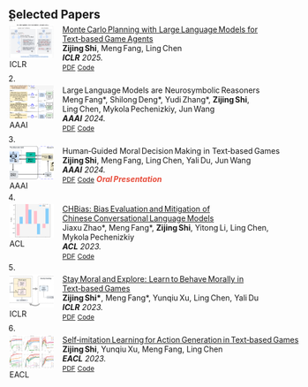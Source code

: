 <style>
  :root {
    --thumb-w: 80px; 
    --thumb-h: 60px; 
  }
  .pub-row { margin: 4px 0; display: flex; align-items: flex-start; }

  .pub-row .abbr  {
    width: calc(var(--thumb-w) + 4px);    
    flex: 0 0 calc(var(--thumb-w) + 4px); 
    padding: 0 2px;                      
    position: relative;
  }

  .pub-row img.teaser {
    width: var(--thumb-w) !important;
    height: var(--thumb-h) !important;
    object-fit: cover;
  }

  .pub-row .col-sm-9 { padding: 0 10px; }

  .bibliography    { margin: 0; padding-left: 0; }
  .bibliography li { list-style-position: inside; }
</style>


<h2 id="publications" style="margin:2px 0 -15px;">Selected Papers</h2>

<div class="publications">
  <ol class="bibliography">
    <li>
      <div class="pub-row">
        <div class="col-sm-3 abbr">
          <img src="assets/img/iclr25.jpg" class="teaser img-fluid z-depth-1">
          <abbr class="badge">ICLR</abbr>
        </div>
        <div class="col-sm-9">
          <div class="title">
            <a href="https://arxiv.org/abs/2504.16855" target="_blank">
              Monte Carlo Planning with Large Language Models for Text‑based Game Agents
            </a>
          </div>
          <div class="author"><strong>Zijing Shi</strong>, Meng Fang, Ling Chen</div>
          <div class="periodical"><em><strong>ICLR</strong> 2025.</em></div>
          <div class="links">
            <a href="https://arxiv.org/abs/2504.16855" class="btn btn-sm z-depth-0" target="_blank" style="font-size:12px;">PDF</a>
            <a href="https://textgamer.github.io/mc-dml" class="btn btn-sm z-depth-0" target="_blank" style="font-size:12px;">Code</a>
          </div>
        </div>
      </div>
    </li>
    <li>
      <div class="pub-row">
        <div class="col-sm-3 abbr">
          <img src="assets/img/aaai24_1.png" class="teaser img-fluid z-depth-1">
          <abbr class="badge">AAAI</abbr>
        </div>
        <div class="col-sm-9">
          <div class="title"><a target="_blank">Large Language Models are Neurosymbolic Reasoners</a></div>
          <div class="author">Meng Fang*, Shilong Deng*, Yudi Zhang*, <strong>Zijing Shi</strong>, Ling Chen, Mykola Pechenizkiy, Jun Wang</div>
          <div class="periodical"><em><strong>AAAI</strong> 2024.</em></div>
          <div class="links">
            <a href="https://arxiv.org/abs/2401.09334" class="btn btn-sm z-depth-0" target="_blank" style="font-size:12px;">PDF</a>
            <a href="https://github.com/hyintell/LLMSymbolic" class="btn btn-sm z-depth-0" target="_blank" style="font-size:12px;">Code</a>
          </div>
        </div>
      </div>
    </li>
    <li>
      <div class="pub-row">
        <div class="col-sm-3 abbr">
          <img src="assets/img/aaai24_2.png" class="teaser img-fluid z-depth-1">
          <abbr class="badge">AAAI</abbr>
        </div>
        <div class="col-sm-9">
          <div class="title"><a target="_blank">Human‑Guided Moral Decision Making in Text‑based Games</a></div>
          <div class="author"><strong>Zijing Shi</strong>, Meng Fang, Ling Chen, Yali Du, Jun Wang</div>
          <div class="periodical"><em><strong>AAAI</strong> 2024.</em></div>
          <div class="links">
            <a href="https://kclpure.kcl.ac.uk/ws/portalfiles/portal/241855945/AAAI_humal_3_.pdf" class="btn btn-sm z-depth-0" target="_blank" style="font-size:12px;">PDF</a>
            <a href="https://winni18.github.io/" class="btn btn-sm z-depth-0" target="_blank" style="font-size:12px;">Code</a>
            <strong><i style="color:#e74d3c">Oral Presentation</i></strong>
          </div>
        </div>
      </div>
    </li>
    <li>
      <div class="pub-row">
        <div class="col-sm-3 abbr">
          <img src="assets/img/acl2023.png" class="teaser img-fluid z-depth-1">
          <abbr class="badge">ACL</abbr>
        </div>
        <div class="col-sm-9">
          <div class="title">
            <a href="https://arxiv.org/abs/2305.11262" target="_blank">
              CHBias: Bias Evaluation and Mitigation of Chinese Conversational Language Models
            </a>
          </div>
          <div class="author">Jiaxu Zhao*, Meng Fang*, <strong>Zijing Shi</strong>, Yitong Li, Ling Chen, Mykola Pechenizkiy</div>
          <div class="periodical"><em><strong>ACL</strong> 2023.</em></div>
          <div class="links">
            <a href="https://arxiv.org/abs/2305.11262" class="btn btn-sm z-depth-0" target="_blank" style="font-size:12px;">PDF</a>
            <a href="https://github.com/hyintell/CHBias" class="btn btn-sm z-depth-0" target="_blank" style="font-size:12px;">Code</a>
          </div>
        </div>
      </div>
    </li>
    <li>
      <div class="pub-row">
        <div class="col-sm-3 abbr">
          <img src="assets/img/iclr2023.png" class="teaser img-fluid z-depth-1">
          <abbr class="badge">ICLR</abbr>
        </div>
        <div class="col-sm-9">
          <div class="title">
            <a href="https://openreview.net/pdf?id=CtS2Rs_aYk" target="_blank">
              Stay Moral and Explore: Learn to Behave Morally in Text‑based Games
            </a>
          </div>
          <div class="author"><strong>Zijing Shi*</strong>, Meng Fang*, Yunqiu Xu, Ling Chen, Yali Du</div>
          <div class="periodical"><em><strong>ICLR</strong> 2023.</em></div>
          <div class="links">
            <a href="https://openreview.net/pdf?id=CtS2Rs_aYk" class="btn btn-sm z-depth-0" target="_blank" style="font-size:12px;">PDF</a>
            <a href="https://github.com/winni18/MorAL" class="btn btn-sm z-depth-0" target="_blank" style="font-size:12px;">Code</a>
          </div>
        </div>
      </div>
    </li>
    <li>
      <div class="pub-row">
        <div class="col-sm-3 abbr">
          <img src="assets/img/eacl2023.png" class="teaser img-fluid z-depth-1">
          <abbr class="badge">EACL</abbr>
        </div>
        <div class="col-sm-9">
          <div class="title">
            <a href="https://aclanthology.org/2023.eacl-main.50.pdf" target="_blank">
              Self‑imitation Learning for Action Generation in Text‑based Games
            </a>
          </div>
          <div class="author"><strong>Zijing Shi</strong>, Yunqiu Xu, Meng Fang, Ling Chen</div>
          <div class="periodical"><em><strong>EACL</strong> 2023.</em></div>
          <div class="links">
            <a href="https://aclanthology.org/2023.eacl-main.50.pdf" class="btn btn-sm z-depth-0" target="_blank" style="font-size:12px;">PDF</a>
            <a href="https://github.com/winni18/CSM" class="btn btn-sm z-depth-0" target="_blank" style="font-size:12px;">Code</a>
          </div>
        </div>
      </div>
    </li>

  </ol>
</div>
